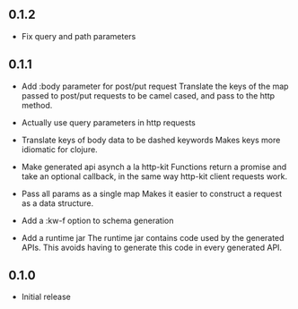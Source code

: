 ## 0.1.2

- Fix query and path parameters

## 0.1.1

- Add :body parameter for post/put request
  Translate the keys of the map passed to post/put requests to be camel
  cased, and pass to the http method.

- Actually use query parameters in http requests

- Translate keys of body data to be dashed keywords
  Makes keys more idiomatic for clojure.

- Make generated api asynch a la http-kit
  Functions return a promise and take an optional callback, in the same way
  http-kit client requests work.

- Pass all params as a single map
  Makes it easier to construct a request as a data structure.

- Add a :kw-f option to schema generation

- Add a runtime jar
  The runtime jar contains code used by the generated APIs.  This avoids
  having to generate this code in every generated API.

## 0.1.0

- Initial release
